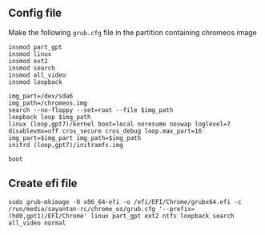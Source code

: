 ## Config file
Make the following `grub.cfg` file in the partition containing chromeos image  
```
insmod part_gpt
insmod linux
insmod ext2
insmod search
insmod all_video
insmod loopback

img_part=/dev/sda6
img_path=/chromeos.img
search --no-floppy --set=root --file $img_path
loopback loop $img_path
linux (loop,gpt7)/kernel boot=local noresume noswap loglevel=7 disablevmx=off cros_secure cros_debug loop.max_part=16 img_part=$img_part img_path=$img_path
initrd (loop,gpt7)/initramfs.img

boot
```

## Create efi file
```
sudo grub-mkimage -O x86_64-efi -o /efi/EFI/Chrome/grubx64.efi -c /run/media/sayantan-rc/chrome_os/grub.cfg '--prefix=(hd0,gpt1)/EFI/Chrome' linux part_gpt ext2 ntfs loopback search all_video normal
```
